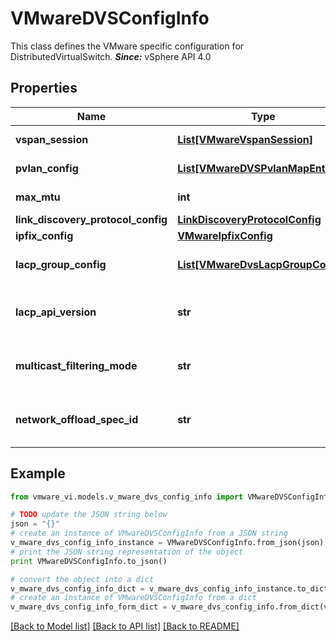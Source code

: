 # VMwareDVSConfigInfo

This class defines the VMware specific configuration for DistributedVirtualSwitch.  ***Since:*** vSphere API 4.0 

## Properties
Name | Type | Description | Notes
------------ | ------------- | ------------- | -------------
**vspan_session** | [**List[VMwareVspanSession]**](VMwareVspanSession.md) | The Distributed Port Mirroring sessions in the switch.  ***Since:*** vSphere API 5.0  | [optional] 
**pvlan_config** | [**List[VMwareDVSPvlanMapEntry]**](VMwareDVSPvlanMapEntry.md) | The PVLAN configured in the switch.  ***Since:*** vSphere API 4.0  | [optional] 
**max_mtu** | **int** | The maximum MTU in the switch.  ***Since:*** vSphere API 4.0  | 
**link_discovery_protocol_config** | [**LinkDiscoveryProtocolConfig**](LinkDiscoveryProtocolConfig.md) |  | [optional] 
**ipfix_config** | [**VMwareIpfixConfig**](VMwareIpfixConfig.md) |  | [optional] 
**lacp_group_config** | [**List[VMwareDvsLacpGroupConfig]**](VMwareDvsLacpGroupConfig.md) | The Link Aggregation Control Protocol groups in the switch.  ***Since:*** vSphere API 5.5  | [optional] 
**lacp_api_version** | **str** | The Link Aggregation Control Protocol group version in the switch.  See *VMwareDvsLacpApiVersion_enum* for valid values.  ***Since:*** vSphere API 5.5  | [optional] 
**multicast_filtering_mode** | **str** | The Multicast Filtering mode in the switch.  See *VMwareDvsMulticastFilteringMode_enum* for valid values.  ***Since:*** vSphere API 6.0  | [optional] 
**network_offload_spec_id** | **str** | Indicate the ID of NetworkOffloadSpec used in the switch.  ID \&quot;None\&quot; means that network offload is not allowed in the switch.  | [optional] 

## Example

```python
from vmware_vi.models.v_mware_dvs_config_info import VMwareDVSConfigInfo

# TODO update the JSON string below
json = "{}"
# create an instance of VMwareDVSConfigInfo from a JSON string
v_mware_dvs_config_info_instance = VMwareDVSConfigInfo.from_json(json)
# print the JSON string representation of the object
print VMwareDVSConfigInfo.to_json()

# convert the object into a dict
v_mware_dvs_config_info_dict = v_mware_dvs_config_info_instance.to_dict()
# create an instance of VMwareDVSConfigInfo from a dict
v_mware_dvs_config_info_form_dict = v_mware_dvs_config_info.from_dict(v_mware_dvs_config_info_dict)
```
[[Back to Model list]](../README.md#documentation-for-models) [[Back to API list]](../README.md#documentation-for-api-endpoints) [[Back to README]](../README.md)


